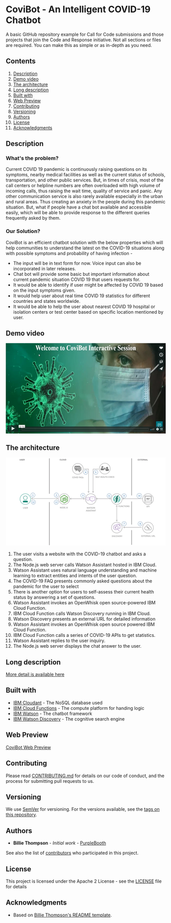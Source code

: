 # CoviBot - An Intelligent COVID-19 Chatbot

A basic GitHub repository example for Call for Code submissions and those projects that join the Code and Response initiative. Not all sections or files are required. You can make this as simple or as in-depth as you need.


## Contents

1. [Description](#description)
1. [Demo video](#demo-video)
1. [The architecture](#the-architecture)
1. [Long description](#long-description)
1. [Built with](#built-with)
1. [Web Preview](#web-preview)
1. [Contributing](#contributing)
1. [Versioning](#versioning)
1. [Authors](#authors)
1. [License](#license)
1. [Acknowledgments](#acknowledgments)

## Description

### What's the problem?

Current COVID 19 pandemic is continuously raising questions on its symptoms, nearby medical facilities as well as the current status of schools, transportation, and other public services.
But, in times of crisis, most of the call centers or helpline numbers are often overloaded with high volume of incoming calls, thus raising the wait time, quality of service and panic. Any other communication service is also rarely available especially in the urban and rural areas. Thus creating an anxiety in the people during this pandemic situation. But, what if people have a chat bot available and accessible easily, which will be able to provide response to the different queries frequently asked by them.

### Our Solution?

CoviBot is an efficient chatbot solution with the below properties which will help communities to understand the latest on the COVID-19 situations along with possible symptoms and probability of having infection - 
- The input will be in text form for now. Voice input can also be incorporated in later releases. 
- Chat bot will provide some basic but important information about current pandemic situation COVID 19 that users requests for.
- It would be able to identify if user might be affected by COVID 19 based on the input symptoms given.
- It would help user about real time COVID 19 statistics for different countries and states worldwide.
- It would be able to help the user about nearest COVID 19 hospital or isolation centers or test center based on specific location mentioned by user.

## Demo video

[![Watch the video](https://github.com/cts-abhishekmajumder/code-strykers-covibot/blob/master/covibot-demo-thumbnail.PNG)](https://player.vimeo.com/video/442740990)

## The architecture

![Video transcription/translation app](https://github.com/cts-abhishekmajumder/code-strykers-covibot/blob/master/covibot-architecture-diagram.png)

1. The user visits a website with the COVID-19 chatbot and asks a question.
2. The Node.js web server calls Watson Assistant hosted in IBM Cloud.
3. Watson Assistant uses natural language understanding and machine learning to extract entities and intents of the user question.
4. The COVID-19 FAQ presents commonly asked questions about the pandemic for the user to select
5. There is another option for users to self-assess their current health status by answering a set of questions.
6. Watson Assistant invokes an OpenWhisk open source-powered IBM Cloud Function.
7. IBM Cloud Function calls Watson Discovery running in IBM Cloud.
8. Watson Discovery presents an external URL for detailed information
9. Watson Assistant invokes an OpenWhisk open source powered IBM Cloud Function.
10. IBM Cloud Function calls a series of COVID-19 APIs to get statistics.
11. Watson Assistant replies to the user inquiry.
12. The Node.js web server displays the chat answer to the user.

## Long description

[More detail is available here](DESCRIPTION.md)

## Built with

* [IBM Cloudant](https://cloud.ibm.com/catalog?search=cloudant#search_results) - The NoSQL database used
* [IBM Cloud Functions](https://cloud.ibm.com/catalog?search=cloud%20functions#search_results) - The compute platform for handing logic
* [IBM Watson](https://cloud.ibm.com/catalog?search=watson#search_results) - The chatbot framework
* [IBM Watson Discovery](https://cloud.ibm.com/catalog?search=discovery#search_results) - The cognitive search engine

## Web Preview

[CoviBot Web Preview](https://web-chat.global.assistant.watson.cloud.ibm.com/preview.html?region=eu-gb&integrationID=e222ce6d-7923-4330-abd6-b9a223d12358&serviceInstanceID=fd10a9da-d1f9-4fae-abb7-01a04cc81d83)

## Contributing

Please read [CONTRIBUTING.md](CONTRIBUTING.md) for details on our code of conduct, and the process for submitting pull requests to us.

## Versioning

We use [SemVer](http://semver.org/) for versioning. For the versions available, see the [tags on this repository](https://github.com/your/project/tags).

## Authors

* **Billie Thompson** - *Initial work* - [PurpleBooth](https://github.com/PurpleBooth)

See also the list of [contributors](https://github.com/Code-and-Response/Project-Sample/graphs/contributors) who participated in this project.

## License

This project is licensed under the Apache 2 License - see the [LICENSE](LICENSE) file for details

## Acknowledgments

* Based on [Billie Thompson's README template](https://gist.github.com/PurpleBooth/109311bb0361f32d87a2).
